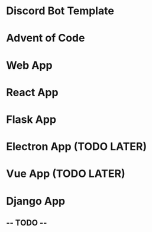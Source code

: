 # Discord Bot Template
# Advent of Code 
# Web App
# React App
# Flask App
# Electron App (TODO LATER)
# Vue App (TODO LATER)
# Django App 

## -- TODO -- ##

